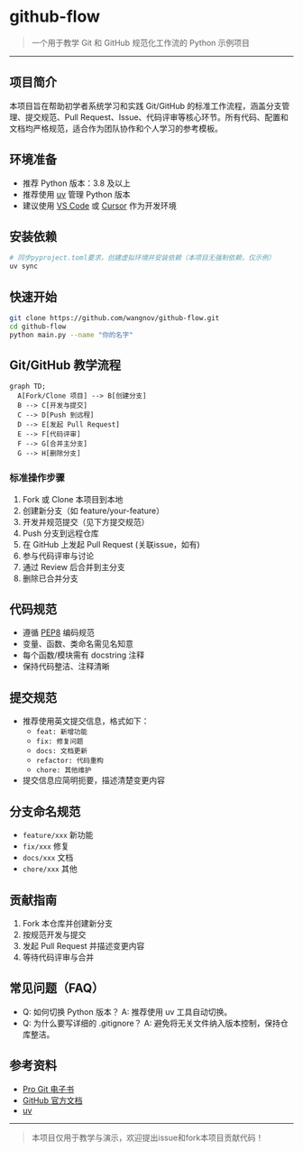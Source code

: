 # github-flow

> 一个用于教学 Git 和 GitHub 规范化工作流的 Python 示例项目

---

## 项目简介

本项目旨在帮助初学者系统学习和实践 Git/GitHub 的标准工作流程，涵盖分支管理、提交规范、Pull Request、Issue、代码评审等核心环节。所有代码、配置和文档均严格规范，适合作为团队协作和个人学习的参考模板。

## 环境准备

- 推荐 Python 版本：3.8 及以上
- 推荐使用 [uv](https://github.com/astral-sh/uv) 管理 Python 版本
- 建议使用 [VS Code](https://code.visualstudio.com/) 或 [Cursor](https://www.cursor.so/) 作为开发环境

## 安装依赖

```bash
# 同步pyproject.toml要求，创建虚拟环境并安装依赖（本项目无强制依赖，仅示例）
uv sync
```

## 快速开始

```bash
git clone https://github.com/wangnov/github-flow.git
cd github-flow
python main.py --name "你的名字"
```

## Git/GitHub 教学流程

```mermaid
graph TD;
  A[Fork/Clone 项目] --> B[创建分支]
  B --> C[开发与提交]
  C --> D[Push 到远程]
  D --> E[发起 Pull Request]
  E --> F[代码评审]
  F --> G[合并主分支]
  G --> H[删除分支]
```

### 标准操作步骤
1. Fork 或 Clone 本项目到本地
2. 创建新分支（如 feature/your-feature）
3. 开发并规范提交（见下方提交规范）
4. Push 分支到远程仓库
5. 在 GitHub 上发起 Pull Request (关联issue，如有)
6. 参与代码评审与讨论
7. 通过 Review 后合并到主分支
8. 删除已合并分支

## 代码规范
- 遵循 [PEP8](https://peps.python.org/pep-0008/) 编码规范
- 变量、函数、类命名需见名知意
- 每个函数/模块需有 docstring 注释
- 保持代码整洁、注释清晰

## 提交规范
- 推荐使用英文提交信息，格式如下：
  - `feat: 新增功能`
  - `fix: 修复问题`
  - `docs: 文档更新`
  - `refactor: 代码重构`
  - `chore: 其他维护`
- 提交信息应简明扼要，描述清楚变更内容

## 分支命名规范
- `feature/xxx` 新功能
- `fix/xxx`     修复
- `docs/xxx`    文档
- `chore/xxx`   其他

## 贡献指南
1. Fork 本仓库并创建新分支
2. 按规范开发与提交
3. 发起 Pull Request 并描述变更内容
4. 等待代码评审与合并

## 常见问题（FAQ）
- Q: 如何切换 Python 版本？
  A: 推荐使用 uv 工具自动切换。
- Q: 为什么要写详细的 .gitignore？
  A: 避免将无关文件纳入版本控制，保持仓库整洁。

## 参考资料
- [Pro Git 电子书](https://git-scm.com/book/zh/v2)
- [GitHub 官方文档](https://docs.github.com/zh)
- [uv](https://github.com/astral-sh/uv)

---

> 本项目仅用于教学与演示，欢迎提出issue和fork本项目贡献代码！